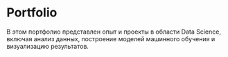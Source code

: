 # Portfolio
В этом портфолио представлен опыт и проекты в области Data Science, включая анализ данных, построение моделей машинного обучения и визуализацию результатов.
